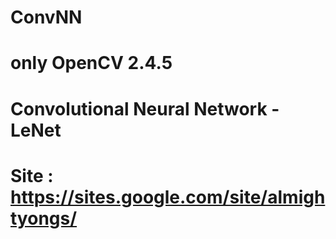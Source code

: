 # ConvNN
# only OpenCV 2.4.5 
# Convolutional Neural Network - LeNet
# Site : https://sites.google.com/site/almightyongs/
